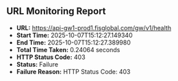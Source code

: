 ## URL Monitoring Report

- **URL:** https://api-gw1-prod1.fisglobal.com/gw/v1/health
- **Start Time:** 2025-10-07T15:12:27.149340
- **End Time:** 2025-10-07T15:12:27.389980
- **Total Time Taken:** 0.24064 seconds
- **HTTP Status Code:** 403
- **Status:** Failure
- **Failure Reason:** HTTP Status Code: 403
